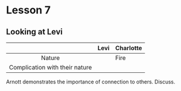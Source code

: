 # Lesson 7
## Looking at Levi

|                                | Levi | Charlotte |
|:------------------------------:| ---- | --------- |
|             Nature             |      | Fire      | 
| Complication with their nature |      |           |


Arnott demonstrates the importance of connection to others. Discuss.
	






